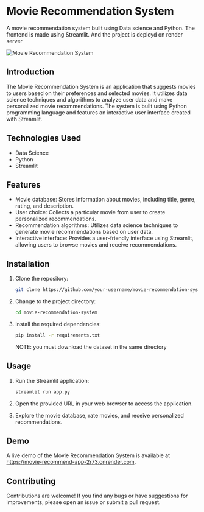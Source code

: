 # Movie Recommendation System

A movie recommendation system built using Data science and  Python. The frontend is made using Streamlit. And the project is deployd on render server

 ![Movie Recommendation System](movie-recommender/pic.png) 


## Introduction

The Movie Recommendation System is an application that suggests movies to users based on their preferences and selected movies. It utilizes data science techniques and algorithms to analyze user data and make personalized movie recommendations. The system is built using Python programming language and features an interactive user interface created with Streamlit.

## Technologies Used

- Data Science
- Python
- Streamlit

## Features

- Movie database: Stores information about movies, including title, genre, rating, and description.
- User choice: Collects a particular movie from user to create personalized recommendations.
- Recommendation algorithms: Utilizes data science techniques to generate movie recommendations based on user data.
- Interactive interface: Provides a user-friendly interface using Streamlit, allowing users to browse movies and receive recommendations.

## Installation

1. Clone the repository:

   ```bash
   git clone https://github.com/your-username/movie-recommendation-system.git
   ```

2. Change to the project directory:

   ```bash
   cd movie-recommendation-system
   ```

3. Install the required dependencies:

   ```bash
   pip install -r requirements.txt
   ```
   NOTE: you must download the dataset in the same directory

## Usage

1. Run the Streamlit application:

   ```bash
   streamlit run app.py
   ```

2. Open the provided URL in your web browser to access the application.

3. Explore the movie database, rate movies, and receive personalized recommendations.

## Demo

A live demo of the Movie Recommendation System is available at https://movie-recommend-app-2r73.onrender.com.

## Contributing

Contributions are welcome! If you find any bugs or have suggestions for improvements, please open an issue or submit a pull request.
